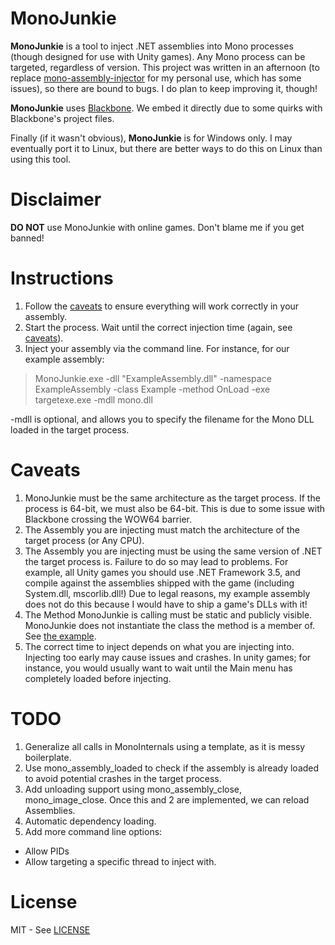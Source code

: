 # MonoJunkie
**MonoJunkie** is a tool to inject .NET assemblies into Mono processes (though designed for use with Unity games). Any Mono process can be targeted, regardless of version. This project was written in an afternoon (to replace [mono-assembly-injector](https://github.com/gamebooster/mono-assembly-injector) for my personal use, which has some issues), so there are bound to bugs. I do plan to keep improving it, though!

**MonoJunkie** uses [Blackbone](https://github.com/DarthTon/Blackbone). We embed it directly due to some quirks with Blackbone's project files.

Finally (if it wasn't obvious), **MonoJunkie** is for Windows only. I may eventually port it to Linux, but there are better ways to do this on Linux than using this tool.

# Disclaimer
**DO NOT** use MonoJunkie with online games. Don't blame me if you get banned!

# Instructions
1. Follow the [caveats](#caveats) to ensure everything will work correctly in your assembly.
2. Start the process. Wait until the correct injection time (again, see [caveats](#caveats)).
3. Inject your assembly via the command line. For instance, for our example assembly: 

>MonoJunkie.exe -dll "ExampleAssembly.dll" -namespace ExampleAssembly -class Example -method OnLoad -exe targetexe.exe -mdll mono.dll

-mdll is optional, and allows you to specify the filename for the Mono DLL loaded in the target process.

# Caveats
1. MonoJunkie must be the same architecture as the target process. If the process is 64-bit, we must also be 64-bit. This is due to some issue with Blackbone crossing the WOW64 barrier.
2. The Assembly you are injecting must match the architecture of the target process (or Any CPU).
3. The Assembly you are injecting must be using the same version of .NET the target process is. Failure to do so may lead to problems. For example, all Unity games you should use .NET Framework 3.5, and compile against the assemblies shipped with the game (including System.dll, mscorlib.dll!) Due to legal reasons, my example assembly does not do this because I would have to ship a game's DLLs with it!
4. The Method MonoJunkie is calling must be static and publicly visible. MonoJunkie does not instantiate the class the method is a member of. See [the example](ExampleAssembly/Example.cs).
5. The correct time to inject depends on what you are injecting into. Injecting too early may cause issues and crashes. In unity games; for instance, you would usually want to wait until the Main menu has completely loaded before injecting.

# TODO
1. Generalize all calls in MonoInternals using a template, as it is messy boilerplate.
2. Use mono_assembly_loaded to check if the assembly is already loaded to avoid potential crashes in the target process.
3. Add unloading support using mono_assembly_close, mono_image_close. Once this and 2 are implemented, we can reload Assemblies.
4. Automatic dependency loading.
5. Add more command line options:
 - Allow PIDs
 - Allow targeting a specific thread to inject with.

# License
MIT - See [LICENSE](LICENSE)
